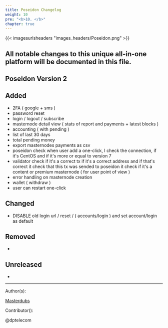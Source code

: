 ```yaml
---
title: Poseidon Changelog
weight: 10
pre: "<b>10. </b>"
chapter: true
---
```


{{< imagesurlsheaders "images_headers/Poseidon.png"  >}}

## All notable changes to this unique all-in-one platform will be documented in this file.

## Poseidon Version 2

## Added  

- 2FA ( google + sms )  
- password reset  
- login / logout / subscribe  
- masternode detail view ( stats of report and payments + latest blocks )  
- accounting ( with pending )  
- list of last 30 days  
- total pending money  
- export masternodes payments as csv  
- poseidon check when user add a one-click, I check the connection, if it's CentOS and if it's more or equal to version 7  
- validator check if it's a correct tx if it's a correct address and if that's correct it check that this tx was sended to poseidon it check if it's a content or premium masternode ( for user point of view )  
- error handling on masternode creation  
- wallet ( withdraw )  
- user can restart one-click  

## Changed  

- DISABLE old login url / reset / ( accounts/login ) and set account/login as default  

## Removed

-

## Unreleased

-

---
Author(s):  

[Masterdubs](https://git.pirl.io/masterdubs)

Contributor():  

@dptelecom
